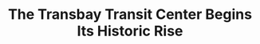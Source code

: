 ---
title: The Transbay Transit Center Begins Its Historic Rise
image: /images/carousel/02-Transbay-Transit-Center-Natoma-Street.jpg
order: 2
---